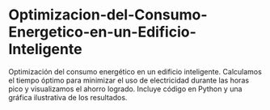# Optimizacion-del-Consumo-Energetico-en-un-Edificio-Inteligente
Optimización del consumo energético en un edificio inteligente. Calculamos el tiempo óptimo para minimizar el uso de electricidad durante las horas pico y visualizamos el ahorro logrado. Incluye código en Python y una gráfica ilustrativa de los resultados.

